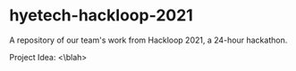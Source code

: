 # hyetech-hackloop-2021
A repository of our team's work from Hackloop 2021, a 24-hour hackathon.

Project Idea:
<blah> <\blah>

